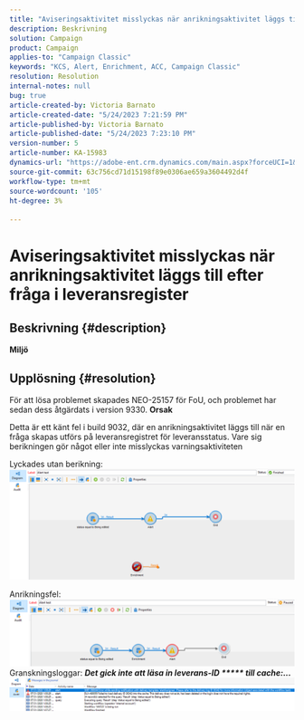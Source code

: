 ```yaml
---
title: "Aviseringsaktivitet misslyckas när anrikningsaktivitet läggs till efter fråga i leveransregister"
description: Beskrivning
solution: Campaign
product: Campaign
applies-to: "Campaign Classic"
keywords: "KCS, Alert, Enrichment, ACC, Campaign Classic"
resolution: Resolution
internal-notes: null
bug: true
article-created-by: Victoria Barnato
article-created-date: "5/24/2023 7:21:59 PM"
article-published-by: Victoria Barnato
article-published-date: "5/24/2023 7:23:10 PM"
version-number: 5
article-number: KA-15983
dynamics-url: "https://adobe-ent.crm.dynamics.com/main.aspx?forceUCI=1&pagetype=entityrecord&etn=knowledgearticle&id=8390213e-68fa-ed11-8849-6045bd006b3d"
source-git-commit: 63c756cd71d15198f89e0306ae659a3604492d4f
workflow-type: tm+mt
source-wordcount: '105'
ht-degree: 3%

---
```


# Aviseringsaktivitet misslyckas när anrikningsaktivitet läggs till efter fråga i leveransregister

## Beskrivning {#description}

<b>Miljö</b>

## Upplösning {#resolution}


För att lösa problemet skapades NEO-25157 för FoU, och problemet har sedan dess åtgärdats i version 9330.
<b>Orsak</b>


Detta är ett känt fel i build 9032, där en anrikningsaktivitet läggs till när en fråga skapas<b> </b>utförs på leveransregistret för leveransstatus. Vare sig berikningen gör något eller inte misslyckas varningsaktiviteten

Lyckades utan berikning:
![](assets/ab975c07-d043-ed11-bba2-0022480868ff.png)

Anrikningsfel:
![](assets/ad975c07-d043-ed11-bba2-0022480868ff.png)
Granskningsloggar: <b>*Det gick inte att läsa in leverans-ID \*\*\*\*\* till cache:...</b>*
![](assets/ac975c07-d043-ed11-bba2-0022480868ff.png)
